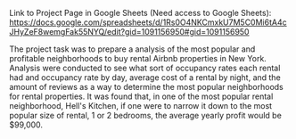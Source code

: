 Link to Project Page in Google Sheets (Need access to Google Sheets):
https://docs.google.com/spreadsheets/d/1Rs0O4NKCmxkU7M5C0Mi6tA4cJHyZeF8wemgFak55NYQ/edit?gid=1091156950#gid=1091156950

The project task was to prepare a analysis of the most popular and profitable neighborhoods to buy rental Airbnb properties in New York. Analysis were conducted to see what sort of occupancy rates each rental had and occupancy rate by day, average cost of a rental by night, and the amount of reviews as a way to determine the most popular neighborhoods for rental properties. It was found that, in one of the most popular rental neighborhood, Hell's Kitchen, if one were to narrow it down to the most popular size of rental, 1 or 2 bedrooms, the average yearly profit would be $99,000.